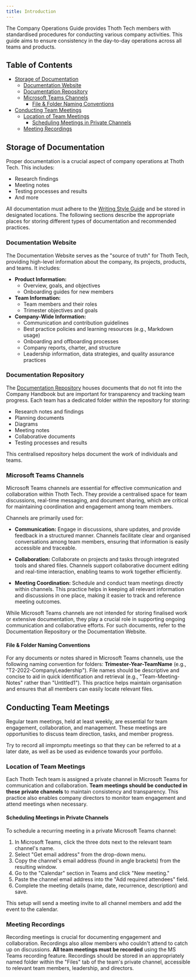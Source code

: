 ```yaml
---
title: Introduction
---
```


The Company Operations Guide provides Thoth Tech members with standardised procedures for conducting various company activities. This guide aims to ensure consistency in the day-to-day operations across all teams and products.

## Table of Contents

- [Storage of Documentation](#storage-of-documentation)
  - [Documentation Website](#documentation-website)
  - [Documentation Repository](#documentation-repository)
  - [Microsoft Teams Channels](#microsoft-teams-channels)
    - [File & Folder Naming Conventions](#file--folder-naming-conventions)
- [Conducting Team Meetings](#conducting-team-meetings)
  - [Location of Team Meetings](#location-of-team-meetings)
    - [Scheduling Meetings in Private Channels](#scheduling-meetings-in-private-channels)
  - [Meeting Recordings](#meeting-recordings)

## Storage of Documentation

Proper documentation is a crucial aspect of company operations at Thoth Tech. This includes:

- Research findings
- Meeting notes
- Testing processes and results
- And more

All documentation must adhere to the [Writing Style Guide](https://github.com/thoth-tech/handbook/blob/main/docs/processes/documentation/writing-style-guide.md) and be stored in designated locations. The following sections describe the appropriate places for storing different types of documentation and recommended practices.

### Documentation Website

The Documentation Website serves as the "source of truth" for Thoth Tech, providing high-level information about the company, its projects, products, and teams. It includes:

- **Product Information:**
  - Overview, goals, and objectives
  - Onboarding guides for new members
- **Team Information:**
  - Team members and their roles
  - Trimester objectives and goals
- **Company-Wide Information:**
  - Communication and contribution guidelines
  - Best practice policies and learning resources (e.g., Markdown usage)
  - Onboarding and offboarding processes
  - Company reports, charter, and structure
  - Leadership information, data strategies, and quality assurance practices

### Documentation Repository

The [Documentation Repository](https://github.com/thoth-tech/documentation) houses documents that do not fit into the Company Handbook but are important for transparency and tracking team progress. Each team has a dedicated folder within the repository for storing:

- Research notes and findings
- Planning documents
- Diagrams
- Meeting notes
- Collaborative documents
- Testing processes and results

This centralised repository helps document the work of individuals and teams.

### Microsoft Teams Channels

Microsoft Teams channels are essential for effective communication and collaboration within Thoth Tech. They provide a centralised space for team discussions, real-time messaging, and document sharing, which are critical for maintaining coordination and engagement among team members. 

Channels are primarily used for:

- **Communication:** Engage in discussions, share updates, and provide feedback in a structured manner. Channels facilitate clear and organised conversations among team members, ensuring that information is easily accessible and traceable.
  
- **Collaboration:** Collaborate on projects and tasks through integrated tools and shared files. Channels support collaborative document editing and real-time interaction, enabling teams to work together efficiently.

- **Meeting Coordination:** Schedule and conduct team meetings directly within channels. This practice helps in keeping all relevant information and discussions in one place, making it easier to track and reference meeting outcomes.

While Microsoft Teams channels are not intended for storing finalised work or extensive documentation, they play a crucial role in supporting ongoing communication and collaborative efforts. For such documents, refer to the Documentation Repository or the Documentation Website. 

#### File & Folder Naming Conventions

For any documents or notes shared in Microsoft Teams channels, use the following naming convention for folders: **Trimester-Year-TeamName** (e.g., "T2-2022-CompanyLeadership"). File names should be descriptive and concise to aid in quick identification and retrieval (e.g., "Team-Meeting-Notes" rather than "Untitled1"). This practice helps maintain organisation and ensures that all members can easily locate relevant files.

## Conducting Team Meetings

Regular team meetings, held at least weekly, are essential for team engagement, collaboration, and management. These meetings are opportunities to discuss team direction, tasks, and member progress.

Try to record all impromptu meetings so that they can be referred to at a later date, as well as be used as evidence towards your portfolio.

### Location of Team Meetings

Each Thoth Tech team is assigned a private channel in Microsoft Teams for communication and collaboration. **Team meetings should be conducted in these private channels** to maintain consistency and transparency. This practice also enables company directors to monitor team engagement and attend meetings when necessary.

#### Scheduling Meetings in Private Channels

To schedule a recurring meeting in a private Microsoft Teams channel:

1. In Microsoft Teams, click the three dots next to the relevant team channel's name.
2. Select "Get email address" from the drop-down menu.
3. Copy the channel's email address (found in angle brackets) from the resulting window.
4. Go to the "Calendar" section in Teams and click "New meeting."
5. Paste the channel email address into the "Add required attendees" field.
6. Complete the meeting details (name, date, recurrence, description) and save.

This setup will send a meeting invite to all channel members and add the event to the calendar.

### Meeting Recordings

Recording meetings is crucial for documenting engagement and collaboration. Recordings also allow members who couldn't attend to catch up on discussions. **All team meetings must be recorded** using the MS Teams recording feature. Recordings should be stored in an appropriately named folder within the "Files" tab of the team's private channel, accessible to relevant team members, leadership, and directors.
